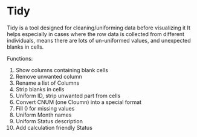 # Tidy
Tidy is a tool designed for cleaning/uniforming data before visualizing it
It helps especially in cases where the row data is collected from different individuals, means there are lots of un-uniformed values, and unexpected blanks in cells.

Functions:

1. Show columns containing blank cells
2. Remove unwanted column
3. Rename a list of Columns
4. Strip blanks in cells
5. Uniform ID, strip unwanted part from cells
6. Convert CNUM (one Cloumn) into a special format
7. Fill 0 for missing values
8. Uniform Month names
9. Uniform Status description
10. Add calculation friendly Status
